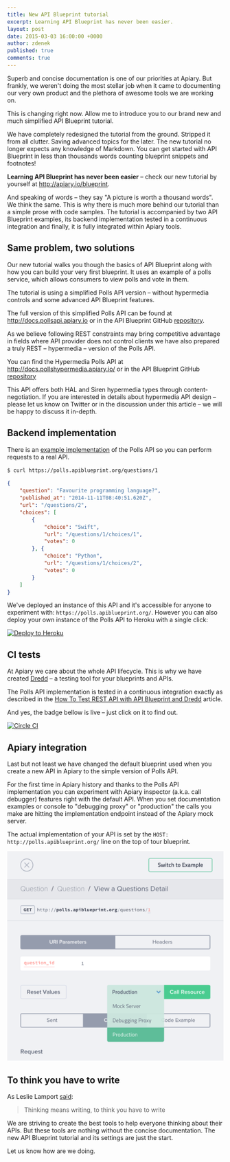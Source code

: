```yaml
---
title: New API Blueprint tutorial
excerpt: Learning API Blueprint has never been easier.
layout: post 
date: 2015-03-03 16:00:00 +0000
author: zdenek 
published: true
comments: true
---
```


Superb and concise documentation is one of our priorities at Apiary. But frankly, we weren't doing the most stellar job when it came to documenting our very own product and the plethora of awesome tools we are working on. 

This is changing right now. Allow me to introduce you to our brand new and much simplified API Blueprint tutorial. 

We have completely redesigned the tutorial from the ground. Stripped it from all clutter. Saving advanced topics for the later.  The new tutorial no longer expects any knowledge of Markdown. You can get started with API Blueprint in less than thousands words counting blueprint snippets and footnotes! 

**Learning API Blueprint has never been easier** – check our new tutorial by yourself at <http://apiary.io/blueprint>.

And speaking of words – they say "A picture is worth a thousand words". We think the same. This is why there is much more behind our tutorial than a simple prose with code samples. The tutorial is accompanied by two API Blueprint examples, its backend implementation tested in a continuous integration and finally, it is fully integrated within Apiary tools. 

## Same problem, two solutions
 Our new tutorial walks you though the basics of API Blueprint along with how you can build your very first blueprint. It uses an example of a polls service, which allows consumers to view polls and vote in them.
 
 The tutorial is using a simplified Polls API version – without hypermedia controls and some advanced API Blueprint features.
 
 The full version of this simplified Polls API can be found at <http://docs.pollsapi.apiary.io> or in the API Blueprint GitHub [repository](https://github.com/apiaryio/api-blueprint/blob/master/examples/Polls%20API.md).
 
As we believe following REST constraints may bring competitive advantage in fields where API provider does not control clients we have also prepared a truly REST – hypermedia – version of the Polls API. 

You can find the Hypermedia Polls API at <http://docs.pollshypermedia.apiary.io/> or in the API Blueprint GitHub [repository](https://github.com/apiaryio/api-blueprint/blob/master/examples/Polls%20Hypermedia%20API.md)

This API offers both HAL and Siren hypermedia types through content-negotiation. If you are interested in details about hypermedia API design – please let us know on Twitter or in the discussion under this article – we will be happy to discuss it in-depth.

## Backend implementation
There is an [example implementation](http://github.com/apiaryio/polls-api) of the Polls API so you can perform requests to a real API.

```bash
$ curl https://polls.apiblueprint.org/questions/1
```
```json
{
    "question": "Favourite programming language?",
    "published_at": "2014-11-11T08:40:51.620Z",
    "url": "/questions/2",
    "choices": [
        {
            "choice": "Swift",
            "url": "/questions/1/choices/1",
            "votes": 0
        }, {
            "choice": "Python",
            "url": "/questions/1/choices/2",
            "votes": 0
        }
    ]
}
```

We've deployed an instance of this API and it's accessible for anyone to experiment with: `https://polls.apiblueprint.org/`. However you can also deploy your own instance of the Polls API to Heroku with a single click:

[![Deploy to Heroku](https://www.herokucdn.com/deploy/button.png)](https://heroku.com/deploy?template=https://github.com/apiaryio/polls-api)

## CI tests
At Apiary we care about the whole API lifecycle. This is why we have created [Dredd](https://blog.apiary.io/2013/10/10/No-more-outdated-API-documentation) – a testing tool for your blueprints and APIs. 

The Polls API implementation is tested in a continuous integration exactly as described in the [How To Test REST API with API Blueprint and Dredd](http://blog.apiary.io/2013/10/17/How-to-test-api-with-api-blueprint-and-dredd/) article. 

And yes, the badge bellow is live – just click on it to find out.

[![Circle CI](https://circleci.com/gh/apiaryio/polls-api.svg?style=svg)](https://circleci.com/gh/apiaryio/polls-api)

## Apiary integration
Last but not least we have changed the default blueprint used when you create a new API in Apiary to the simple version of Polls API. 

For the first time in Apiary history and thanks to the Polls API implementation you can experiment with Apiary inspector (a.k.a. call debugger) features right with the default API. When you set documentation examples or console to "debugging proxy" or "production" the calls you make are hitting the implementation endpoint instead of the Apiary mock server. 

The actual implementation of your API is set by the `HOST: http://polls.apiblueprint.org/` line on the top of tour blueprint.

<img width="599" src="/images/2015-03-03-apiary-integration.png" alt="Apiary Integration" />

##  To think you have to write
As Leslie Lamport [said](http://channel9.msdn.com/Events/Build/2014/3-642):
 
> Thinking means writing, to think you have to write

We are striving to create the best tools to help everyone thinking about their APIs. But these tools are nothing without the concise documentation.  The new API Blueprint tutorial and its settings are just the start. 

Let us know how are we doing. 

